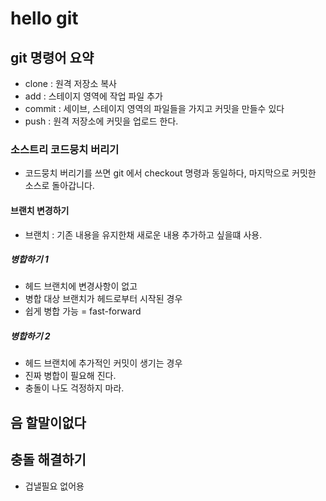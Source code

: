 # hello git

## git 명령어 요약

- clone : 원격 저장소 복사
- add : 스테이지 영역에 작업 파일 추가
- commit : 세이브, 스테이지 영역의 파일들을 가지고 커밋을 만들수 있다
- push : 원격 저장소에 커밋을 업로드 한다.

### 소스트리 코드뭉치 버리기

- 코드뭉치 버리기를 쓰면 git 에서 checkout 명령과 동일하다, 마지막으로 커밋한 소스로 돌아갑니다.

#### 브랜치 변경하기

- 브랜치 : 기존 내용을 유지한채 새로운 내용 추가하고 싶을떄 사용.

##### 병합하기 1
 - 헤드 브랜치에 변경사항이 없고
 - 병합 대상 브랜치가 헤드로부터 시작된 경우
 - 쉽게 병합 가능 = fast-forward

##### 병합하기 2
- 헤드 브랜치에 추가적인 커밋이 생기는 경우
- 진짜 병합이 필요해 진다.
- 충돌이 나도 걱정하지 마라.

## 음 할말이없다

## 충돌 해결하기

- 겁낼필요 없어용
